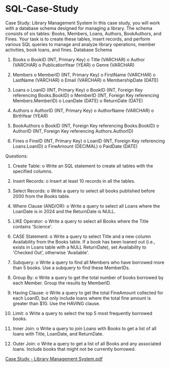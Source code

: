# SQL-Case-Study
Case Study: Library Management System
In this case study, you will work with a database schema designed for managing a library. The schema 
consists of six tables: Books, Members, Loans, Authors, BookAuthors, and Fines. Your task is to create 
these tables, insert records, and perform various SQL queries to manage and analyze library 
operations, member activities, book loans, and fines.
Database Schema

1. Books
o BookID (INT, Primary Key)
o Title (VARCHAR)
o Author (VARCHAR)
o PublicationYear (YEAR)
o Genre (VARCHAR)

3. Members
o MemberID (INT, Primary Key)
o FirstName (VARCHAR)
o LastName (VARCHAR)
o Email (VARCHAR)
o MembershipDate (DATE)

5. Loans
o LoanID (INT, Primary Key)
o BookID (INT, Foreign Key referencing Books.BookID)
o MemberID (INT, Foreign Key referencing Members.MemberID)
o LoanDate (DATE)
o ReturnDate (DATE)

7. Authors
o AuthorID (INT, Primary Key)
o AuthorName (VARCHAR)
o BirthYear (YEAR)

9. BookAuthors
o BookID (INT, Foreign Key referencing Books.BookID)
o AuthorID (INT, Foreign Key referencing Authors.AuthorID)

11. Fines
o FineID (INT, Primary Key)
o LoanID (INT, Foreign Key referencing Loans.LoanID)
o FineAmount (DECIMAL)
o PaidDate (DATE)


Questions:
1. Create Table:
o Write an SQL statement to create all tables with the specified columns.

2. Insert Records:
o Insert at least 10 records in all the tables.

3. Select Records:
o Write a query to select all books published before 2000 from the Books table.

4. Where Clause (AND/OR):
o Write a query to select all Loans where the LoanDate is in 2024 and the ReturnDate 
is NULL.

5. LIKE Operator:
o Write a query to select all Books where the Title contains 'Science'.

7. CASE Statement:
o Write a query to select Title and a new column Availability from the Books table. If a 
book has been loaned out (i.e., exists in Loans table with a NULL ReturnDate), set 
Availability to 'Checked Out', otherwise 'Available'.

9. Subquery:
o Write a query to find all Members who have borrowed more than 5 books. Use a 
subquery to find these MemberIDs.

10. Group By:
o Write a query to get the total number of books borrowed by each Member. Group 
the results by MemberID.

11. Having Clause:
o Write a query to get the total FineAmount collected for each LoanID, but only 
include loans where the total fine amount is greater than $10. Use the HAVING 
clause.

12. Limit:
o Write a query to select the top 5 most frequently borrowed books.

14. Inner Join:
o Write a query to join Loans with Books to get a list of all loans with Title, LoanDate, 
and ReturnDate.

16. Outer Join:
o Write a query to get a list of all Books and any associated loans. Include books that 
might not be currently borrowed.

[Case Study - Library Management System.pdf](https://github.com/user-attachments/files/16918369/Case.Study.-.Library.Management.System.pdf)
